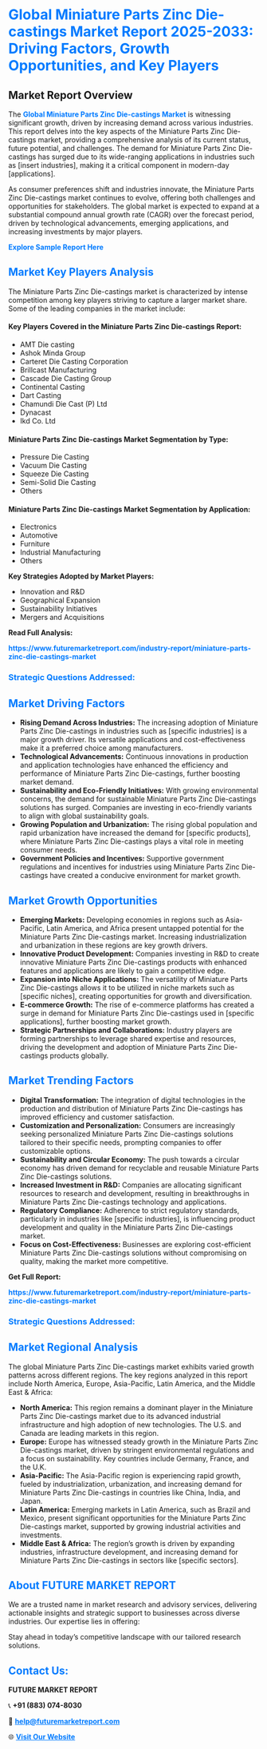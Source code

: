 <h1 style="color: #007BFF;">Global Miniature Parts Zinc Die-castings Market Report 2025-2033: Driving Factors, Growth Opportunities, and Key Players</h1>

<section id="overview">
<h2>Market Report Overview</h2>
<p>The <a href="https://www.futuremarketreport.com/industry-report/miniature-parts-zinc-die-castings-market" style="color: #007BFF; text-decoration: none;"><strong>Global Miniature Parts Zinc Die-castings Market</strong></a> is witnessing significant growth, driven by increasing demand across various industries. This report delves into the key aspects of the Miniature Parts Zinc Die-castings market, providing a comprehensive analysis of its current status, future potential, and challenges. The demand for Miniature Parts Zinc Die-castings has surged due to its wide-ranging applications in industries such as [insert industries], making it a critical component in modern-day [applications].</p>
<p>As consumer preferences shift and industries innovate, the Miniature Parts Zinc Die-castings market continues to evolve, offering both challenges and opportunities for stakeholders. The global market is expected to expand at a substantial compound annual growth rate (CAGR) over the forecast period, driven by technological advancements, emerging applications, and increasing investments by major players.</p>
</section>

<section id="overview">
<p><a href="https://www.futuremarketreport.com/request-sample/reportId=62227" style="color: #007BFF; text-decoration: none;"><strong>Explore Sample Report Here</strong></a></p>
</section>

<section id="key-players">
<h2 style="color: #007BFF;">Market Key Players Analysis</h2>
<p>The Miniature Parts Zinc Die-castings market is characterized by intense competition among key players striving to capture a larger market share. Some of the leading companies in the market include:</p>
<h4>Key Players Covered in the Miniature Parts Zinc Die-castings Report:</h4>
<ul><li>AMT Die casting</li><li>Ashok Minda Group</li><li>Carteret Die Casting Corporation</li><li>Brillcast Manufacturing</li><li>Cascade Die Casting Group</li><li>Continental Casting</li><li>Dart Casting</li><li>Chamundi Die Cast (P) Ltd</li><li>Dynacast</li><li>Ikd Co. Ltd</li></ul>
<h4>Miniature Parts Zinc Die-castings Market Segmentation by Type:</h4>
<ul><li>Pressure Die Casting</li><li>Vacuum Die Casting</li><li>Squeeze Die Casting</li><li>Semi-Solid Die Casting</li><li>Others</li></ul>

<h4>Miniature Parts Zinc Die-castings Market Segmentation by Application:</h4>
<ul><li>Electronics</li><li>Automotive</li><li>Furniture</li><li>Industrial Manufacturing</li><li>Others</li></ul>
<p><strong>Key Strategies Adopted by Market Players:</strong></p>
<ul>
<li>Innovation and R&D</li>
<li>Geographical Expansion</li>
<li>Sustainability Initiatives</li>
<li>Mergers and Acquisitions</li>
</ul>
</section>

<section>
<p><strong>Read Full Analysis: </strong></p><a href="https://www.futuremarketreport.com/industry-report/miniature-parts-zinc-die-castings-market" style="color: #007BFF; text-decoration: none;"><strong>https://www.futuremarketreport.com/industry-report/miniature-parts-zinc-die-castings-market</strong></a>
<h3 style="color: #007BFF;">Strategic Questions Addressed:</h3>
</section>

<section id="driving-factors">
<h2 style="color: #007BFF;">Market Driving Factors</h2>
<ul>
<li><strong>Rising Demand Across Industries:</strong> The increasing adoption of Miniature Parts Zinc Die-castings in industries such as [specific industries] is a major growth driver. Its versatile applications and cost-effectiveness make it a preferred choice among manufacturers.</li>
<li><strong>Technological Advancements:</strong> Continuous innovations in production and application technologies have enhanced the efficiency and performance of Miniature Parts Zinc Die-castings, further boosting market demand.</li>
<li><strong>Sustainability and Eco-Friendly Initiatives:</strong> With growing environmental concerns, the demand for sustainable Miniature Parts Zinc Die-castings solutions has surged. Companies are investing in eco-friendly variants to align with global sustainability goals.</li>
<li><strong>Growing Population and Urbanization:</strong> The rising global population and rapid urbanization have increased the demand for [specific products], where Miniature Parts Zinc Die-castings plays a vital role in meeting consumer needs.</li>
<li><strong>Government Policies and Incentives:</strong> Supportive government regulations and incentives for industries using Miniature Parts Zinc Die-castings have created a conducive environment for market growth.</li>
</ul>
</section>

<section id="growth-opportunities">
<h2 style="color: #007BFF;">Market Growth Opportunities</h2>
<ul>
<li><strong>Emerging Markets:</strong> Developing economies in regions such as Asia-Pacific, Latin America, and Africa present untapped potential for the Miniature Parts Zinc Die-castings market. Increasing industrialization and urbanization in these regions are key growth drivers.</li>
<li><strong>Innovative Product Development:</strong> Companies investing in R&D to create innovative Miniature Parts Zinc Die-castings products with enhanced features and applications are likely to gain a competitive edge.</li>
<li><strong>Expansion into Niche Applications:</strong> The versatility of Miniature Parts Zinc Die-castings allows it to be utilized in niche markets such as [specific niches], creating opportunities for growth and diversification.</li>
<li><strong>E-commerce Growth:</strong> The rise of e-commerce platforms has created a surge in demand for Miniature Parts Zinc Die-castings used in [specific applications], further boosting market growth.</li>
<li><strong>Strategic Partnerships and Collaborations:</strong> Industry players are forming partnerships to leverage shared expertise and resources, driving the development and adoption of Miniature Parts Zinc Die-castings products globally.</li>
</ul>
</section>

<section id="trending-factors">
<h2 style="color: #007BFF;">Market Trending Factors</h2>
<ul>
<li><strong>Digital Transformation:</strong> The integration of digital technologies in the production and distribution of Miniature Parts Zinc Die-castings has improved efficiency and customer satisfaction.</li>
<li><strong>Customization and Personalization:</strong> Consumers are increasingly seeking personalized Miniature Parts Zinc Die-castings solutions tailored to their specific needs, prompting companies to offer customizable options.</li>
<li><strong>Sustainability and Circular Economy:</strong> The push towards a circular economy has driven demand for recyclable and reusable Miniature Parts Zinc Die-castings solutions.</li>
<li><strong>Increased Investment in R&D:</strong> Companies are allocating significant resources to research and development, resulting in breakthroughs in Miniature Parts Zinc Die-castings technology and applications.</li>
<li><strong>Regulatory Compliance:</strong> Adherence to strict regulatory standards, particularly in industries like [specific industries], is influencing product development and quality in the Miniature Parts Zinc Die-castings market.</li>
<li><strong>Focus on Cost-Effectiveness:</strong> Businesses are exploring cost-efficient Miniature Parts Zinc Die-castings solutions without compromising on quality, making the market more competitive.</li>
</ul>
</section>

<section>
<p><strong>Get Full Report: </strong></p><a href="https://www.futuremarketreport.com/industry-report/miniature-parts-zinc-die-castings-market" style="color: #007BFF; text-decoration: none;"><strong>https://www.futuremarketreport.com/industry-report/miniature-parts-zinc-die-castings-market</strong></a>
<h3 style="color: #007BFF;">Strategic Questions Addressed:</h3>
</section>


<section id="regional-analysis">
<h2 style="color: #007BFF;">Market Regional Analysis</h2>
<p>The global Miniature Parts Zinc Die-castings market exhibits varied growth patterns across different regions. The key regions analyzed in this report include North America, Europe, Asia-Pacific, Latin America, and the Middle East & Africa:</p>
<ul>
<li><strong>North America:</strong> This region remains a dominant player in the Miniature Parts Zinc Die-castings market due to its advanced industrial infrastructure and high adoption of new technologies. The U.S. and Canada are leading markets in this region.</li>
<li><strong>Europe:</strong> Europe has witnessed steady growth in the Miniature Parts Zinc Die-castings market, driven by stringent environmental regulations and a focus on sustainability. Key countries include Germany, France, and the U.K.</li>
<li><strong>Asia-Pacific:</strong> The Asia-Pacific region is experiencing rapid growth, fueled by industrialization, urbanization, and increasing demand for Miniature Parts Zinc Die-castings in countries like China, India, and Japan.</li>
<li><strong>Latin America:</strong> Emerging markets in Latin America, such as Brazil and Mexico, present significant opportunities for the Miniature Parts Zinc Die-castings market, supported by growing industrial activities and investments.</li>
<li><strong>Middle East & Africa:</strong> The region’s growth is driven by expanding industries, infrastructure development, and increasing demand for Miniature Parts Zinc Die-castings in sectors like [specific sectors].</li>
</ul>
</section>

<footer>
<h2 style="color: #007BFF;">About FUTURE MARKET REPORT</h2>
<p>We are a trusted name in market research and advisory services, delivering actionable insights and strategic support to businesses across diverse industries. Our expertise lies in offering:</p>

<p>Stay ahead in today’s competitive landscape with our tailored research solutions.</p>

<h2 style="color: #007BFF;">Contact Us:</h2>
<p><strong>FUTURE MARKET REPORT</strong></p>
<p>📞 <strong>+91 (883) 074-8030</strong></p>
<p>📧 <strong><a href="mailto:help@futuremarketreport.com" style="color: #007BFF;">help@futuremarketreport.com</a></strong></p>
<p>🌐 <strong><a href="https://www.futuremarketreport.com/" style="color: #007BFF;">Visit Our Website</a></strong></p>
</footer>